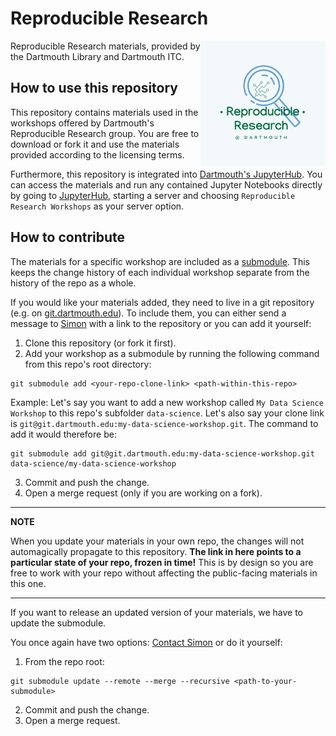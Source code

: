 # Reproducible Research 

<img src="shared/RR-logo.png" alt="drawing" width="200" align="right"/>

Reproducible Research materials, provided by the Dartmouth Library and Dartmouth ITC.


## How to use this repository
This repository contains materials used in the workshops offered by Dartmouth's Reproducible Research group. You are free to download or fork it and use the materials provided according to the licensing terms.

Furthermore, this repository is integrated into [Dartmouth's JupyterHub](https://jhub.dartmouth.edu). You can access the materials and run any contained Jupyter Notebooks directly by going to [JupyterHub](https://jhub.dartmouth.edu), starting a server and choosing ``Reproducible Research Workshops`` as your server option.


## How to contribute

The materials for a specific workshop are included as a [submodule](https://github.blog/2016-02-01-working-with-submodules/). This keeps the change history of each individual workshop separate from the history of the repo as a whole.

If you would like your materials added, they need to live in a git repository (e.g. on [git.dartmouth.edu](https://git.dartmouth.edu)). To include them, you can either send a message to [Simon](mailto:simon.stone@dartmouth.edu?subject=New%20RR%20workshop) with a link to the repository or you can add it yourself:

1. Clone this repository (or fork it first).
2. Add your workshop as a submodule by running the following command from this repo's root directory:
```
git submodule add <your-repo-clone-link> <path-within-this-repo>
```
Example:
Let's say you want to add a new workshop called `My Data Science Workshop` to this repo's subfolder `data-science`. Let's also say your clone link is `git@git.dartmouth.edu:my-data-science-workshop.git`. The command to add it would therefore be:
```
git submodule add git@git.dartmouth.edu:my-data-science-workshop.git data-science/my-data-science-workshop
```
3. Commit and push the change.
4. Open a merge request (only if you are working on a fork).

---
**NOTE**

When you update your materials in your own repo, the changes will not automagically propagate to this repository. **The link in here points to a particular state of your repo, frozen in time!** This is by design so you are free to work with your repo without affecting the public-facing materials in this one. 

---
If you want to release an updated version of your materials, we have to update the submodule.

You once again have two options: [Contact Simon](mailto:simon.stone@dartmouth.edu?subject=Update%20RR%20workshop) or do it yourself:

1. From the repo root:
```
git submodule update --remote --merge --recursive <path-to-your-submodule>
```
2. Commit and push the change.
3. Open a merge request.
